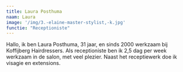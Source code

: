```yaml
---
title: Laura Posthuma
naam: Laura
image: '/img/3.-elaine-master-stylist,-k.jpg'
functie: "Receptioniste"
---
```

Hallo, ik ben Laura Posthuma, 31 jaar, en sinds 2000 werkzaam bij Koffijberg Hairdressers. Als receptioniste ben ik 2,5 dag per week werkzaam in de salon, met veel plezier. Naast het receptiewerk doe ik visagie en extensions.